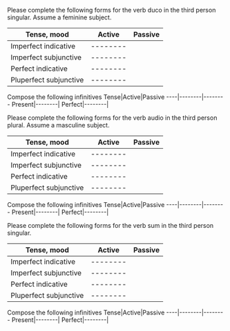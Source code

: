 


Please complete the following forms for the verb duco in the third person singular. Assume a feminine subject.

Tense, mood|Active|Passive
----|--------|--------
Imperfect indicative|--------|
Imperfect subjunctive|--------|
Perfect indicative|--------|
Pluperfect subjunctive|--------|

Compose the following infinitives
Tense|Active|Passive
----|--------|--------
Present|--------|
Perfect|--------|


Please complete the following forms for the verb audio in the third person plural. Assume a masculine subject.

Tense, mood|Active|Passive
----|--------|--------
Imperfect indicative|--------|
Imperfect subjunctive|--------|
Perfect indicative|--------|
Pluperfect subjunctive|--------|

Compose the following infinitives
Tense|Active|Passive
----|--------|--------
Present|--------|
Perfect|--------|


Please complete the following forms for the verb sum in the third person singular.

Tense, mood|Active|Passive
----|--------|--------
Imperfect indicative|--------|
Imperfect subjunctive|--------|
Perfect indicative|--------|
Pluperfect subjunctive|--------|

Compose the following infinitives
Tense|Active|Passive
----|--------|--------
Present|--------|
Perfect|--------|
